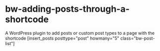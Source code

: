 # bw-adding-posts-through-a-shortcode
A WordPress plugin to add posts or custom post types to a page with the shortcode [insert_posts posttype="post" howmany="5" class="bw-post-list"]
